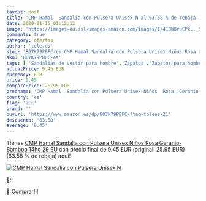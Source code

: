 ```yaml
---
layout: post
title: 'CMP Hamal  Sandalia con Pulsera Unisex N al 63.58 % de rebaja'
date: 2020-01-15 01:12:12
image: 'https://images-eu.ssl-images-amazon.com/images/I/41DWOruCPkL._SL400_.jpg'
comments: true
category: ofertas
author: 'tole.es'
slug: 'B07K79PBFC-es CMP Hamal Sandalia con Pulsera Unisex Niños Rosa Geranio-...'
sku: 'B07K79PBFC-es'
tags: [ 'Sandalias de vestir para hombre','Zapatos','Zapatos para hombre','Zapatos y complementos','sandalia', ]
actualPrice: 9.45 EUR
currency: EUR
price: 9.45
comparePrice: 25.95 EUR
prodname: 'CMP Hamal  Sandalia con Pulsera Unisex Niños  Rosa  Geranio-Bamboo 14hc   29 EU'
country: 'es'
flag: '🇪🇸'
brand: ''
buyurl: 'https://www.amazon.es/dp/B07K79PBFC/?tag=tolees-21'
descuento: '63.58'
average: '9.45'
---
```


Tienes [CMP Hamal  Sandalia con Pulsera Unisex Niños  Rosa  Geranio-Bamboo 14hc   29 EU](https://www.amazon.es/dp/B07K79PBFC/?tag=tolees-21) con precio final de  9.45 EUR (original: 25.95 EUR) (63.58 %  de rebaja) aqui!

[![CMP Hamal  Sandalia con Pulsera Unisex N](https://images-eu.ssl-images-amazon.com/images/I/41DWOruCPkL._SL400_.jpg)](https://www.amazon.es/dp/B07K79PBFC/?tag=tolees-21)

🔎:


[🛒 Comprar!!!](https://www.amazon.es/dp/B07K79PBFC/?tag=tolees-21)
